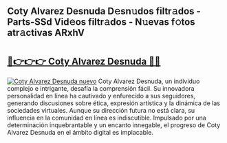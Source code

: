 ## Coty Alvarez Desnuda D𝚎sn𝚞dos filtr𝚊dos - Parts-SSd Vid𝚎os filtr𝚊dos - N𝚞evas f𝚘tos atr𝚊ctivas ARxhV

# <h2><a href="http://mb0ozm.tromn.icu/?c=Coty+Alvarez+Desnuda">🔗👉👉👉 Coty Alvarez Desnuda 🔗🔗</a></h2>

[![Coty Alvarez Desnuda nuevo](https://i.imgur.com/pEAQMta.gif)](http://mb0ozm.tromn.icu/?c=Coty+Alvarez+Desnuda)
Coty Alvarez Desnuda, un individuo complejo e intrigante, desafía la comprensión fácil. Su innovadora personalidad en línea ha cautivado y enfurecido a sus seguidores, generando discusiones sobre ética, expresión artística y la dinámica de las sociedades virtuales. Aunque su dirección futura no está clara, su influencia en la comunidad en línea es indiscutible. Impulsado por una determinación inquebrantable y un encanto innegable, el progreso de Coty Alvarez Desnuda en el ámbito digital es implacable.
